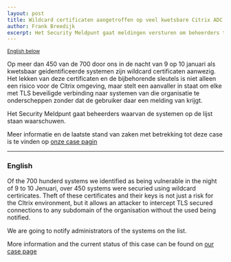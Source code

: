 ```yaml
---
layout: post
title: Wildcard certificaten aangetroffen op veel kwetsbare Citrix ADC systemen / Lots of vulnerable Citrix ADCs used wildcard certificates
author: Frank Breedijk
excerpt: Het Security Meldpunt gaat meldingen versturen om beheerders te waarschuwen / The Security Hotline is going to notify administrators
---
```

<small>[English below](#english)</small>

Op meer dan 450 van de 700 door ons in de nacht van 9 op 10 januari als kwetsbaar geidentificeerde systemen  zijn wildcard certificaten aanwezig. Het lekken van deze certificaten en de bijbehorende sleutels is niet alleen een risico voor de Citrix omgeving, maar stelt een aanvaller in staat om elke met TLS beveiligde verbinding naar systemen van die organisatie te onderscheppen zonder dat de gebruiker daar een melding van krijgt.

Het Security Meldpunt gaat beheerders waarvan de systemen op de lijst staan waarschuwen.

Meer informatie en de laatste stand van zaken met betrekking tot deze case is te vinden op [onze case pagin](/cases/202002-Wildcard-Certificaten-Citrix-ADC/)

<hr>

### <a name="english"></a>English

Of the 700 hunderd systems we identified as being vulnerable in the night of 9 to 10 Jenuari, over 450 systems were securied using wildcard certiricates. Theft of these certificates and their keys is not just a risk for the CItrix environment, but it allows an attacker to intercept TLS secured connections to any subdomain of the organisation without the used being notified. 

We are going to notify administrators of the systems on the list.

More information and the current status of this case can be found on [our case page](/cases/202002-Wildcard-Certificaten-Citrix-ADC/)